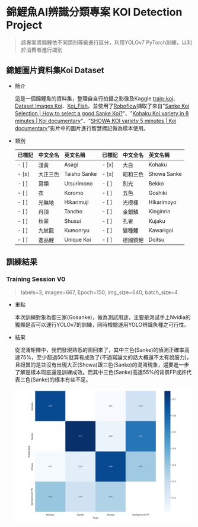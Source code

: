 # 錦鯉魚AI辨識分類專案 KOI Detection Project

> 該專案將錦鯉依不同類別等級進行區分，利用YOLOv7 PyTorch訓練，以利於消費者進行識別

## 錦鯉圖片資料集Koi Dataset

* 簡介

    這是一個錦鯉魚的資料集，整理自自行拍攝之影像及Kaggle [train-koi](https://www.kaggle.com/datasets/dangtantai/trainkoi)、[Dataset Images Koi](https://www.kaggle.com/datasets/farizp/dataset-images-koi)、[Koi_Fish](https://www.kaggle.com/datasets/quchphhng/koifish)，並使用了[Roboflow](https://app.roboflow.com/)擷取了來自"[Sanke Koi Selection | How to select a good Sanke Koi?](https://www.youtube.com/watch?v=MXO7JGjLUDg)"、"[Kohaku Koi variety in 8 minutes | Koi documentary](https://www.youtube.com/watch?v=S7FvNtXAtl0)"、"[SHOWA KOI variety 5 minutes | Koi documentary](https://www.youtube.com/watch?v=E5iOAw_By1I)"影片中的圖片進行智慧標記做為樣本使用。

* 類別

    |已標記|中文全名|英文名稱|已標記|中文全名|英文名稱|
    |---|---|---|---|---|---|
    | - [ ] |淺黃|Asagi| - [x] |大白|Kohaku|
    | - [x] |大正三色|Taisho Sanke| - [x] |昭和三色|Showa Sanke|
    | - [ ] |寫類|Utsurimono| - [ ] |別光|Bekko|
    | - [ ] |衣|Koromo| - [ ] |五色|Goshiki|
    | - [ ] |光無地|Hikarimuji| - [ ] |光模樣|Hikarimoyo|
    | - [ ] |丹頂|Tancho| - [ ] |金銀鱗|Kinginrin|
    | - [ ] |秋翠|Shusui| - [ ] |孔雀|Kujaku|
    | - [ ] |九紋龍|Kumonryu| - [ ] |變種鯉|Kawarigoi|
    | - [ ] |逸品鯉|Unique Koi| - [ ] |德國鏡鯉|Doitsu|

## 訓練結果

### Training Session V0

> labels=3, images=667, Epoch=150, img_size=640, batch_size=4

* 重點

    本次訓練對象為御三家(Gosanke)，做為測試用途，主要是測試手上Nvidia的獨顯是否可以運行YOLOv7的訓練，同時檢驗運用YOLO辨識魚種之可行性。

* 結果

    從混淆矩陣中，我們發現熟悉的圖回來了，其中三色(Sanke)的偵測正確率高達75%，至少超過50%就算有成效了(不過寫論文的話大概還不太有說服力)，且訝異的是並沒有出現大正(Showa)跟三色(Sanke)的混淆現象，還要進一步了解是樣本瑕疵還是訓練成效。而其中三色(Sanke)高達55%的背景FP或許代表三色(Sanke)的樣本有些不足。

    ![alt text](document/tv0/confusion_matrix.png)

